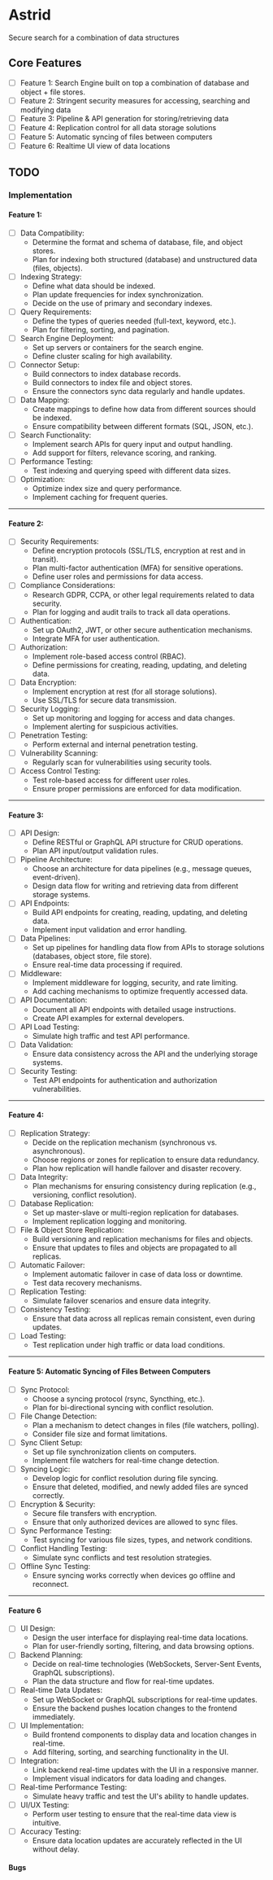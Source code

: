 # Astrid

Secure search for a combination of data structures

## Core Features

-   [ ] Feature 1: Search Engine built on top a combination of database and object + file stores.
-   [ ] Feature 2: Stringent security measures for accessing, searching and modifying data
-   [ ] Feature 3: Pipeline & API generation for storing/retrieving data
-   [ ] Feature 4: Replication control for all data storage solutions
-   [ ] Feature 5: Automatic syncing of files between computers
-   [ ] Feature 6: Realtime UI view of data locations

## TODO

### Implementation

#### Feature 1:

-   [ ] Data Compatibility:
    -   Determine the format and schema of database, file, and object stores.
    -   Plan for indexing both structured (database) and unstructured data (files, objects).
-   [ ] Indexing Strategy:
    -   Define what data should be indexed.
    -   Plan update frequencies for index synchronization.
    -   Decide on the use of primary and secondary indexes.
-   [ ] Query Requirements:
    -   Define the types of queries needed (full-text, keyword, etc.).
    -   Plan for filtering, sorting, and pagination.
-   [ ] Search Engine Deployment:
    -   Set up servers or containers for the search engine.
    -   Define cluster scaling for high availability.
-   [ ] Connector Setup:
    -   Build connectors to index database records.
    -   Build connectors to index file and object stores.
    -   Ensure the connectors sync data regularly and handle updates.
-   [ ] Data Mapping:
    -   Create mappings to define how data from different sources should be indexed.
    -   Ensure compatibility between different formats (SQL, JSON, etc.).
-   [ ] Search Functionality:
    -   Implement search APIs for query input and output handling.
    -   Add support for filters, relevance scoring, and ranking.
-   [ ] Performance Testing:
    -   Test indexing and querying speed with different data sizes.
-   [ ] Optimization:
    -   Optimize index size and query performance.
    -   Implement caching for frequent queries.

---

#### Feature 2: 

- [ ] Security Requirements:
  - Define encryption protocols (SSL/TLS, encryption at rest and in transit).
  - Plan multi-factor authentication (MFA) for sensitive operations.
  - Define user roles and permissions for data access.
- [ ] Compliance Considerations:
  - Research GDPR, CCPA, or other legal requirements related to data security.
  - Plan for logging and audit trails to track all data operations.
- [ ] Authentication:
  - Set up OAuth2, JWT, or other secure authentication mechanisms.
  - Integrate MFA for user authentication.
- [ ] Authorization:
  - Implement role-based access control (RBAC).
  - Define permissions for creating, reading, updating, and deleting data.
- [ ] Data Encryption:
  - Implement encryption at rest (for all storage solutions).
  - Use SSL/TLS for secure data transmission.
- [ ] Security Logging:
  - Set up monitoring and logging for access and data changes.
  - Implement alerting for suspicious activities.
- [ ] Penetration Testing:
  - Perform external and internal penetration testing.
- [ ] Vulnerability Scanning:
  - Regularly scan for vulnerabilities using security tools.
- [ ] Access Control Testing:
  - Test role-based access for different user roles.
  - Ensure proper permissions are enforced for data modification.

---

#### Feature 3: 
- [ ] API Design:
  - Define RESTful or GraphQL API structure for CRUD operations.
  - Plan API input/output validation rules.
- [ ] Pipeline Architecture:
  - Choose an architecture for data pipelines (e.g., message queues, event-driven).
  - Design data flow for writing and retrieving data from different storage systems.
- [ ] API Endpoints:
  - Build API endpoints for creating, reading, updating, and deleting data.
  - Implement input validation and error handling.
- [ ] Data Pipelines:
  - Set up pipelines for handling data flow from APIs to storage solutions (databases, object store, file store).
  - Ensure real-time data processing if required.
- [ ] Middleware:
  - Implement middleware for logging, security, and rate limiting.
  - Add caching mechanisms to optimize frequently accessed data.
- [ ] API Documentation:
  - Document all API endpoints with detailed usage instructions.
  - Create API examples for external developers.
- [ ] API Load Testing:
  - Simulate high traffic and test API performance.
- [ ] Data Validation:
  - Ensure data consistency across the API and the underlying storage systems.
- [ ] Security Testing:
  - Test API endpoints for authentication and authorization vulnerabilities.

---

#### Feature 4:
- [ ] Replication Strategy:
  - Decide on the replication mechanism (synchronous vs. asynchronous).
  - Choose regions or zones for replication to ensure data redundancy.
  - Plan how replication will handle failover and disaster recovery.
- [ ] Data Integrity:
  - Plan mechanisms for ensuring consistency during replication (e.g., versioning, conflict resolution).
- [ ] Database Replication:
  - Set up master-slave or multi-region replication for databases.
  - Implement replication logging and monitoring.
- [ ] File & Object Store Replication:
  - Build versioning and replication mechanisms for files and objects.
  - Ensure that updates to files and objects are propagated to all replicas.
- [ ] Automatic Failover:
  - Implement automatic failover in case of data loss or downtime.
  - Test data recovery mechanisms.
- [ ] Replication Testing:
  - Simulate failover scenarios and ensure data integrity.
- [ ] Consistency Testing:
  - Ensure that data across all replicas remain consistent, even during updates.
- [ ] Load Testing:
  - Test replication under high traffic or data load conditions.

---

#### Feature 5: Automatic Syncing of Files Between Computers

- [ ] Sync Protocol:
  - Choose a syncing protocol (rsync, Syncthing, etc.).
  - Plan for bi-directional syncing with conflict resolution.
- [ ] File Change Detection:
  - Plan a mechanism to detect changes in files (file watchers, polling).
  - Consider file size and format limitations.
- [ ] Sync Client Setup:
  - Set up file synchronization clients on computers.
  - Implement file watchers for real-time change detection.
- [ ] Syncing Logic:
  - Develop logic for conflict resolution during file syncing.
  - Ensure that deleted, modified, and newly added files are synced correctly.
- [ ] Encryption & Security:
  - Secure file transfers with encryption.
  - Ensure that only authorized devices are allowed to sync files.
- [ ] Sync Performance Testing:
  - Test syncing for various file sizes, types, and network conditions.
- [ ] Conflict Handling Testing:
  - Simulate sync conflicts and test resolution strategies.
- [ ] Offline Sync Testing:
  - Ensure syncing works correctly when devices go offline and reconnect.

---

#### Feature 6

- [ ] UI Design:
  - Design the user interface for displaying real-time data locations.
  - Plan for user-friendly sorting, filtering, and data browsing options.
- [ ] Backend Planning:
  - Decide on real-time technologies (WebSockets, Server-Sent Events, GraphQL subscriptions).
  - Plan the data structure and flow for real-time updates.
- [ ] Real-time Data Updates:
  - Set up WebSocket or GraphQL subscriptions for real-time updates.
  - Ensure the backend pushes location changes to the frontend immediately.
- [ ] UI Implementation:
  - Build frontend components to display data and location changes in real-time.
  - Add filtering, sorting, and searching functionality in the UI.
- [ ] Integration:
  - Link backend real-time updates with the UI in a responsive manner.
  - Implement visual indicators for data loading and changes.
- [ ] Real-time Performance Testing:
  - Simulate heavy traffic and test the UI's ability to handle updates.
- [ ] UI/UX Testing:
  - Perform user testing to ensure that the real-time data view is intuitive.
- [ ] Accuracy Testing:
  - Ensure data location updates are accurately reflected in the UI without delay.

#### Bugs
